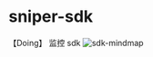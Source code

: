 # sniper-sdk

【Doing】 监控 sdk
![sdk-mindmap](https://user-images.githubusercontent.com/57227420/230600705-41d0a17b-eaa5-4264-b36b-397f7da06b9d.png)
